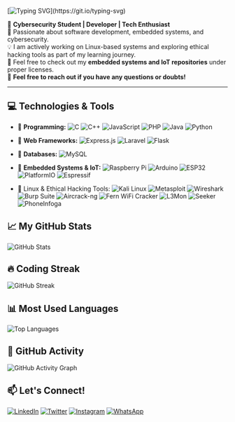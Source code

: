 [![Typing SVG](https://readme-typing-svg.herokuapp.com?font=Fira+Code&size=22&pause=1000&color=F7B801&width=600&lines=Hello+there!+👋;I'm+Tamimu+Rashid!;I+love+coding+and+building+cool+stuff!;Cybersecurity+Student+%7C+IoT+Developer+%7C+Tech+Enthusiast!)](https://git.io/typing-svg)

🚀 **Cybersecurity Student | Developer | Tech Enthusiast**  
🎯 Passionate about software development, embedded systems, and cybersecurity.  
💡 I am actively working on Linux-based systems and exploring ethical hacking tools as part of my learning journey.  
📂 Feel free to check out my **embedded systems and IoT repositories** under proper licenses.  
🤝 **Feel free to reach out if you have any questions or doubts!**

---

## 💻 Technologies & Tools  

- 🔹 **Programming:** ![C](https://img.shields.io/badge/C-A8B9CC?style=flat-square&logo=c&logoColor=white) ![C++](https://img.shields.io/badge/C++-00599C?style=flat-square&logo=c%2B%2B&logoColor=white) ![JavaScript](https://img.shields.io/badge/JavaScript-F7DF1E?style=flat-square&logo=javascript&logoColor=black) ![PHP](https://img.shields.io/badge/PHP-777BB4?style=flat-square&logo=php&logoColor=white) ![Java](https://img.shields.io/badge/Java-007396?style=flat-square&logo=java&logoColor=white) ![Python](https://img.shields.io/badge/Python-3776AB?style=flat-square&logo=python&logoColor=white)  

- 🔹 **Web Frameworks:** ![Express.js](https://img.shields.io/badge/Express.js-000000?style=flat-square&logo=express&logoColor=white) ![Laravel](https://img.shields.io/badge/Laravel-F55247?style=flat-square&logo=laravel&logoColor=white) ![Flask](https://img.shields.io/badge/Flask-000000?style=flat-square&logo=flask&logoColor=white)  

- 🔹 **Databases:** ![MySQL](https://img.shields.io/badge/MySQL-4479A1?style=flat-square&logo=mysql&logoColor=white)  

- 🔹 **Embedded Systems & IoT:** ![Raspberry Pi](https://img.shields.io/badge/Raspberry%20Pi-C51A4A?style=flat-square&logo=raspberry-pi&logoColor=white) ![Arduino](https://img.shields.io/badge/Arduino-00979D?style=flat-square&logo=arduino&logoColor=white) ![ESP32](https://img.shields.io/badge/ESP32-323232?style=flat-square&logo=espressif&logoColor=white) ![PlatformIO](https://img.shields.io/badge/PlatformIO-orange?style=flat-square&logo=platformio&logoColor=white) ![Espressif](https://img.shields.io/badge/Espressif-FF0000?style=flat-square&logo=espressif&logoColor=white)  

- 🔹 Linux & Ethical Hacking Tools: 
   <img src="https://img.shields.io/badge/Kali%20Linux-557C94?style=flat-square&logo=kali-linux&logoColor=white" alt="Kali Linux" /> 
   <img src="https://img.shields.io/badge/Metasploit-000000?style=flat-square&logo=metasploit&logoColor=white" alt="Metasploit" /> 
   <img src="https://img.shields.io/badge/Wireshark-1679A7?style=flat-square&logo=wireshark&logoColor=white" alt="Wireshark" /> 
   <img src="https://img.shields.io/badge/Burp%20Suite-FD4F00?style=flat-square&logo=burp-suite&logoColor=white" alt="Burp Suite" /> 
   <img src="https://img.shields.io/badge/Aircrack%20-ng-FF6000?style=flat-square&logo=aircrack-ng&logoColor=white" alt="Aircrack-ng" /> 
   <img src="https://img.shields.io/badge/Fern%20WiFi%20Cracker-0A72A3?style=flat-square&logo=fern-wifi-cracker&logoColor=white" alt="Fern WiFi Cracker" /> 
   <img src="https://img.shields.io/badge/L3Mon-1D1D1B?style=flat-square&logo=l3mon&logoColor=white" alt="L3Mon" /> 
   <img src="https://img.shields.io/badge/Seeker-D74B4B?style=flat-square&logo=seeker&logoColor=white" alt="Seeker" />  <img src="https://img.shields.io/badge/PhoneInfoga-E50000?style=flat-square&logo=phoneinfoga&logoColor=white" alt="PhoneInfoga" />
   


## 📈 My GitHub Stats  
![GitHub Stats](https://github-readme-stats.vercel.app/api?username=tamimurashid&show_icons=true&theme=radical)  

## 🔥 Coding Streak  
![GitHub Streak](https://github-readme-streak-stats.herokuapp.com/?user=tamimurashid&theme=dark)  

## 📊 Most Used Languages  
![Top Languages](https://github-readme-stats.vercel.app/api/top-langs/?username=tamimurashid&layout=compact&theme=dark)  

## 🚀 GitHub Activity  
![GitHub Activity Graph](https://github-readme-activity-graph.vercel.app/graph?username=tamimurashid&theme=react-dark)  


## 📫 Let's Connect!  
[![LinkedIn](https://img.shields.io/badge/-LinkedIn-blue?style=flat&logo=linkedin)](your-linkedin-url) [![Twitter](https://img.shields.io/badge/-Twitter-blue?style=flat&logo=twitter)](your-twitter-url) [![Instagram](https://img.shields.io/badge/-Instagram-purple?style=flat&logo=instagram&logoColor=white)](https://www.instagram.com/tamimu_rashidy?igsh=MWliZTNicTZvaHJjbA==) [![WhatsApp](https://img.shields.io/badge/-WhatsApp-green?style=flat&logo=whatsapp&logoColor=white)](https://wa.me/+255621351603)    



